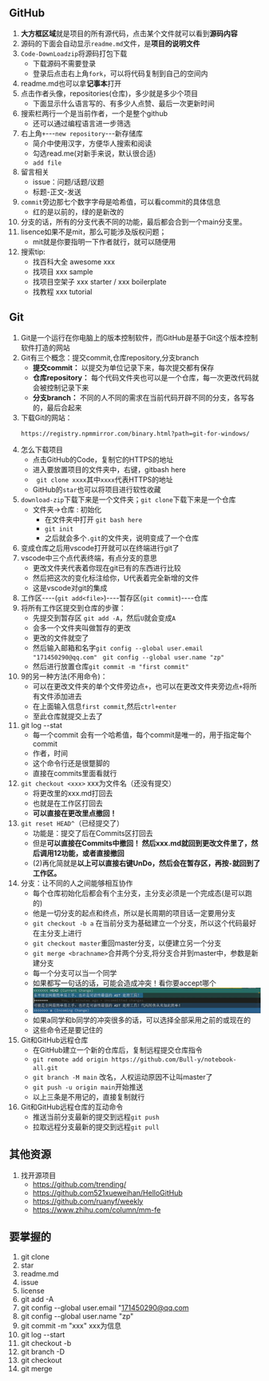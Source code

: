 
## GitHub
1. **大方框区域**就是项目的所有源代码，点击某个文件就可以看到**源码内容**
2. 源码的下面会自动显示`readme.md`文件，是**项目的说明文件**
3. `Code-DownLoadzip`将源码打包下载
   - 下载源码不需要登录
   - 登录后点击右上角`fork`，可以将代码复制到自己的空间内
4. readme.md也可以拿**记事本**打开
5. 点击作者头像，repositories(仓库)，多少就是多少个项目
   - 下面显示什么语言写的、有多少人点赞、最后一次更新时间
6. 搜索栏两行一个是当前作者，一个是整个github
   - 还可以通过编程语言进一步筛选
7. 右上角`+`---`new repository`---新存储库
   - 简介中使用汉字，方便华人搜索和阅读
   - 勾选read.me(对新手来说，默认很合适)
   - `add file`
8. 留言相关
   - issue：问题/话题/议题
   - 标题-正文-发送
9. `commit`旁边那七个数字字母是哈希值，可以看commit的具体信息
    - 红的是以前的，绿的是新改的
10. 分支的话，所有的分支代表不同的功能，最后都会合到一个main分支里。
11. lisence如果不是mit，那么可能涉及版权问题；
    - mit就是你要指明一下作者就行，就可以随便用
12. 搜索tip:
    - 找百科大全 awesome xxx
    - 找项目  xxx sample 
    - 找项目空架子 xxx starter / xxx boilerplate 
    - 找教程 xxx tutorial

## Git
1. Git是一个运行在你电脑上的版本控制软件，而GitHub是基于Git这个版本控制软件打造的网站
2. Git有三个概念：提交commit,仓库repository,分支branch
    - **提交commit：** 以提交为单位记录下来，每次提交都有保存
    - **仓库repository：** 每个代码文件夹也可以是一个仓库，每一次更改代码就会被控制记录下来
    - **分支branch：** 不同的人不同的需求在当前代码开辟不同的分支，各写各的，最后合起来
3. 下载Git的网站：
   ```
   https://registry.npmmirror.com/binary.html?path=git-for-windows/
   ```
4. 怎么下载项目
   - 点击GitHub的Code，复制它的HTTPS的地址
   - 进入要放置项目的文件夹中，右键，gitbash here
   - ` git clone xxxx`其中`xxxx`代表HTTPS的地址
   - GitHub的`star`也可以将项目进行软性收藏
5. `download-zip`下载下来是一个文件夹；`git clone`下载下来是一个仓库
   - 文件夹->仓库 : 初始化
     - 在文件夹中打开 `git bash here`
     - `git init`
     - 之后就会多个`.git`的文件夹，说明变成了一个仓库
6. 变成仓库之后用vscode打开就可以在终端进行git了
7. vscode中三个点代表终端，有点分支的意思
   - 更改文件夹代表着你现在git已有的东西进行比较
   - 然后把这次的变化标注给你，U代表着完全新增的文件
   - 这是vscode对git的集成
8. 工作区----(`git add<file>`)----暂存区(`git commit`)----仓库
9. 将所有工作区提交到仓库的步骤：
    - 先提交到暂存区 `git add -A`，然后`U`就会变成`A`
    - 会多一个文件夹叫做暂存的更改
    - 更改的文件就空了
    - 然后输入邮箱和名字`git config --global user.email "171450290@qq.com" ` `git config --global user.name "zp"`
    - 然后进行放置仓库`git commit -m "first commit"`
10. 9的另一种方法(不用命令)：
    - 可以在更改文件夹的单个文件旁边点`+`，也可以在更改文件夹旁边点`+`将所有文件添加进去
    - 在上面输入信息`first commit`,然后`ctrl+enter`
    - 至此仓库就提交上去了
11. git log --stat
    - 每一个commit 会有一个哈希值，每个commit是唯一的，用于指定每个commit
    - 作者，时间 
    - 这个命令行还是很蹩脚的
    - 直接在commits里面看就行
12. `git checkout <xxx>` xxx为文件名（还没有提交）
    - 将更改里的xxx.md打回去
    - 也就是在工作区打回去
    - **可以直接在更改里点撤回！**
13. `git reset HEAD^`（已经提交了）
    - 功能是：提交了后在Commits区打回去
    - 但是**可以直接在Commits中撤回！ 然后xxx.md就回到更改文件里了，然后调用12功能，或者直接撤回**
    - (2)再化简就是**以上可以直接右键UnDo，然后会在暂存区，再按`-`就回到了工作区。**
14. 分支：让不同的人之间能够相互协作
    - 每个仓库初始化后都会有个主分支，主分支必须是一个完成态(是可以跑的)
    - 他是一切分支的起点和终点，所以是长周期的项目话一定要用分支
    - `git checkout -b a` 在当前分支为基础建立一个分支，所以这个代码最好在主分支上进行
    - `git checkout master`重回master分支，以便建立另一个分支
    - `git merge <brachname>`合并两个分支,将分支合并到master中，参数是新建分支
    - 每一个分支可以当一个同学
    - 如果都写一句话的话，可能会造成冲突！看你要accept哪个
    - ![Alt text](image.png)
    - 如果a同学和b同学的冲突很多的话，可以选择全部采用之前的或现在的
    - 这些命令还是要记住的
15. Git和GitHub远程仓库
    - 在GitHub建立一个新的仓库后，复制远程提交仓库指令
    - `git remote add origin https://github.com/Bull-y/notebook-all.git`
    - `git branch -M main` 改名，人权运动原因不让叫master了
    - `git push -u origin main`开始推送
    - 以上三条是不用记的，直接复制就行
16. Git和GitHub远程仓库的互动命令
    - 推送当前分支最新的提交到远程`git push`
    - 拉取远程分支最新的提交到远程`git pull`

## 其他资源
1. 找开源项目
   - https://github.com/trending/
   - https://github.com521xueweihan/HelloGitHub
   - https://github.com/ruanyf/weekly
   - https://www.zhihu.com/column/mm-fe


## 要掌握的
1. git clone 
2. star
3. readme.md
4. issue
5. license
6. git add -A
7. git config --global user.email "171450290@qq.com
8. git config --global user.name "zp"
9. git commit -m "xxx" xxx为信息
10. git log --start
11. git checkout -b <branchname>
12. git branch -D <branchname>
13. git checkout <branchname>
14. git merge <branchname>
